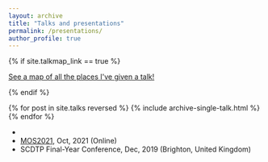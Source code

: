 ```yaml
---
layout: archive
title: "Talks and presentations"
permalink: /presentations/
author_profile: true
---
```


{% if site.talkmap_link == true %}

<p style="text-decoration:underline;"><a href="/talkmap.html">See a map of all the places I've given a talk!</a></p>

{% endif %}

{% for post in site.talks reversed %}
  {% include archive-single-talk.html %}
{% endfor %}


- 
- [MOS2021](http://www.smartchair.org/hp/MOS2021/), Oct, 2021 (Online)
- SCDTP Final-Year Conference, Dec, 2019 (Brighton, United Kingdom)
  
